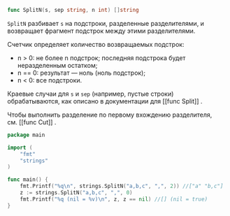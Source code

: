 ```go
func SplitN(s, sep string, n int) []string
```

`SplitN` разбивает `s` на подстроки, разделенные разделителями, и возвращает фрагмент подстрок между этими разделителями.

Счетчик определяет количество возвращаемых подстрок:

- n > 0: не более n подстрок; последняя подстрока будет неразделенным остатком;
- n == 0: результат — ноль (ноль подстрок);
- n < 0: все подстроки.

Краевые случаи для `s` и `sep` (например, пустые строки) обрабатываются, как описано в документации для [[func Split]] .

Чтобы выполнить разделение по первому вхождению разделителя, см. [[func Cut]] .

```go
package main

import (
	"fmt"
	"strings"
)

func main() {
	fmt.Printf("%q\n", strings.SplitN("a,b,c", ",", 2)) //["a" "b,c"]
	z := strings.SplitN("a,b,c", ",", 0)
	fmt.Printf("%q (nil = %v)\n", z, z == nil) //[] (nil = true)
}
```
